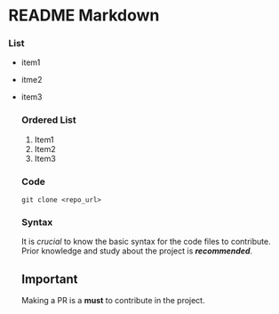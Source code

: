 # README Markdown

### List
- item1
- itme2
- item3

  ### Ordered List
  1. Item1
  2. Item2
  3. Item3
 
  ### Code
  ` git clone <repo_url> `

  ### Syntax
  It is *crucial* to know the basic syntax for the code files to contribute. Prior knowledge and study about the project is *__recommended__*.

  ## Important
  Making a PR is a **must** to contribute in the project.
